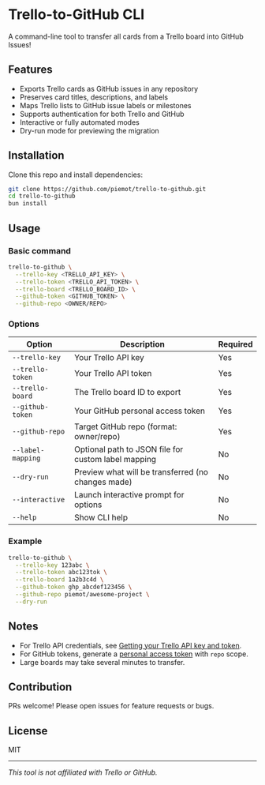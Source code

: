 # Trello-to-GitHub CLI

A command-line tool to transfer all cards from a Trello board into GitHub Issues!

## Features

- Exports Trello cards as GitHub issues in any repository
- Preserves card titles, descriptions, and labels
- Maps Trello lists to GitHub issue labels or milestones
- Supports authentication for both Trello and GitHub
- Interactive or fully automated modes
- Dry-run mode for previewing the migration

## Installation

Clone this repo and install dependencies:

```bash
git clone https://github.com/piemot/trello-to-github.git
cd trello-to-github
bun install
```

## Usage

### Basic command

```bash
trello-to-github \
  --trello-key <TRELLO_API_KEY> \
  --trello-token <TRELLO_API_TOKEN> \
  --trello-board <TRELLO_BOARD_ID> \
  --github-token <GITHUB_TOKEN> \
  --github-repo <OWNER/REPO>
```

### Options

| Option            | Description                                         | Required |
| ----------------- | --------------------------------------------------- | -------- |
| `--trello-key`    | Your Trello API key                                 | Yes      |
| `--trello-token`  | Your Trello API token                               | Yes      |
| `--trello-board`  | The Trello board ID to export                       | Yes      |
| `--github-token`  | Your GitHub personal access token                   | Yes      |
| `--github-repo`   | Target GitHub repo (format: owner/repo)             | Yes      |
| `--label-mapping` | Optional path to JSON file for custom label mapping | No       |
| `--dry-run`       | Preview what will be transferred (no changes made)  | No       |
| `--interactive`   | Launch interactive prompt for options               | No       |
| `--help`          | Show CLI help                                       | No       |

### Example

```bash
trello-to-github \
  --trello-key 123abc \
  --trello-token abc123tok \
  --trello-board 1a2b3c4d \
  --github-token ghp_abcdef123456 \
  --github-repo piemot/awesome-project \
  --dry-run
```

## Notes

- For Trello API credentials, see [Getting your Trello API key and token](https://trello.com/app-key).
- For GitHub tokens, generate a [personal access token](https://github.com/settings/tokens) with `repo` scope.
- Large boards may take several minutes to transfer.

## Contribution

PRs welcome! Please open issues for feature requests or bugs.

## License

MIT

---

_This tool is not affiliated with Trello or GitHub._
